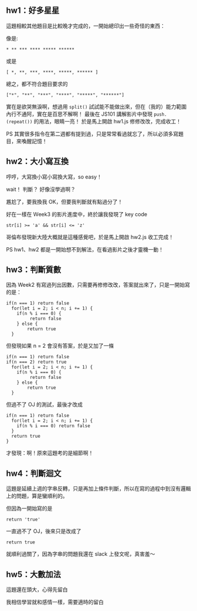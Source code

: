 ## hw1：好多星星

這題相較其他題目是比較晚才完成的，一開始總印出一些奇怪的東西：

像是:

`* ** *** **** ***** ******` 

或是

`[ *, **, ***, ****, *****, ****** ]`

總之，都不符合題目要求的

`["*", "**", "***", "****", "*****", "******"]`


實在是欲哭無淚啊，想過用 `split()` 試試能不能做出來，但在（我的）能力範圍內行不通阿，實在是百思不解啊！
最後在 JS101 講解影片中發現 ```push.(repeat())``` 的用法，眼睛一亮！
於是馬上開啟 hw1.js 修修改改，完成收工！

PS 其實很多指令在第二週都有提到過，只是常常看過就忘了，所以必須多寫題目，來喚醒記憶！ 


## hw2：大小寫互換

哼哼，大寫換小寫小寫換大寫，so easy！

wait！ 判斷？ 好像沒學過啊？

尷尬了，要我換我 OK，但要我判斷就有點過分了！

好在一樣在 Ｗeek3 的影片進度中，終於讓我發現了 key code 

```
str[i] >= 'a' && str[i] <= 'z'
```


哥倫布發現新大陸大概就是這種感覺吧，於是馬上開啟 hw2.js 收工完成！

PS hw1、hw2 都是一開始想不到解法，在看過影片之後才靈機一動！


## hw3：判斷質數

因為 Week2 有寫過列出因數，只需要再修修改改，答案就出來了，只是一開始寫的是：

```
if(n === 1) return false
  for(let i = 2; i < n; i += 1) {
    if(n % i === 0) {
         return false
    } else {
        return true
  }
```
但發現如果 n = 2 會沒有答案，於是又加了一條

```
if(n === 1) return false
if(n === 2) return true
  for(let i = 2; i < n; i += 1) {
    if(n % i === 0) {
         return false
    } else {
        return true
  }
```
但過不了 OJ 的測試，最後才改成

```
if(n === 1) return false
  for(let i = 2; i < n; i += 1) {
    if(n % i === 0) return false
  }
  return true
}
```
才發現：啊！原來這題考的是細節啊！

## hw4：判斷迴文

這題是延續上週的字串反轉，只是再加上條件判斷，所以在寫的過程中到沒有邏輯上的問題，算是蠻順利的。

但因為一開始寫的是

```
return 'true'
```
一直過不了 OJ，後來只是改成了
```
return true
```
就順利過關了，因為字串的問題我還在 slack 上發文呢，真害羞～

## hw5：大數加法

這題還在頭大，心得先留白

我相信學習就和感情一樣，需要適時的留白